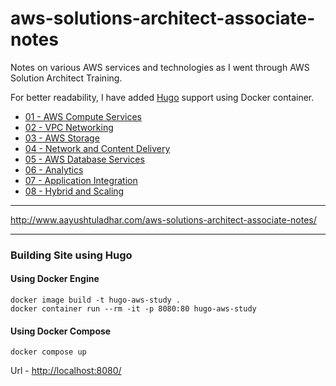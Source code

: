 # aws-solutions-architect-associate-notes

Notes on various AWS services and technologies as I went through AWS Solution Architect Training.

For better readability, I have added [Hugo](https://gohugo.io/) support using Docker container.

* [01 - AWS Compute Services](01-Compute.md)
* [02 - VPC Networking](02-Networking.md)
* [03 - AWS Storage](03-Storage.md)
* [04 - Network and Content Delivery](04-Network-Content-Delivery.md)
* [05 - AWS Database Services](05-Database.md)
* [06 - Analytics](06-Analytics.md)
* [07 - Application Integration](07-Application-Integration.md)
* [08 - Hybrid and Scaling](08-Hybrid-Scaling.md)

---

<http://www.aayushtuladhar.com/aws-solutions-architect-associate-notes/>

---

### Building Site using Hugo

#### Using Docker Engine
```
docker image build -t hugo-aws-study .
docker container run --rm -it -p 8080:80 hugo-aws-study
```

#### Using Docker Compose
```
docker compose up
```

Url - [http://localhost:8080/](http://localhost:8080/)
